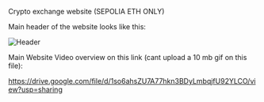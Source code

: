 Crypto exchange website (SEPOLIA ETH ONLY)


Main header of the website looks like this:

![Header](https://github.com/Tanmay-codeol/Crypto-exchange-website/blob/main/project_web3.0/client/images/Screenshot%20from%202023-12-13%2018-24-41.png)


Main Website Video overview on this link (cant upload a 10 mb gif on this file):


https://drive.google.com/file/d/1so6ahsZU7A77hkn3BDyLmbqjfU92YLCO/view?usp=sharing















